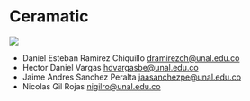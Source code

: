 # Ceramatic

<img src="https://raw.githubusercontent.com/dramirezch-UN/apm/main/ceramatic_logo.jpg" />

- Daniel Esteban Ramirez Chiquillo dramirezch@unal.edu.co
- Hector Daniel Vargas hdvargasbe@unal.edu.co
- Jaime Andres Sanchez Peralta jaasanchezpe@unal.edu.co
- Nicolas Gil Rojas nigilro@unal.edu.co

